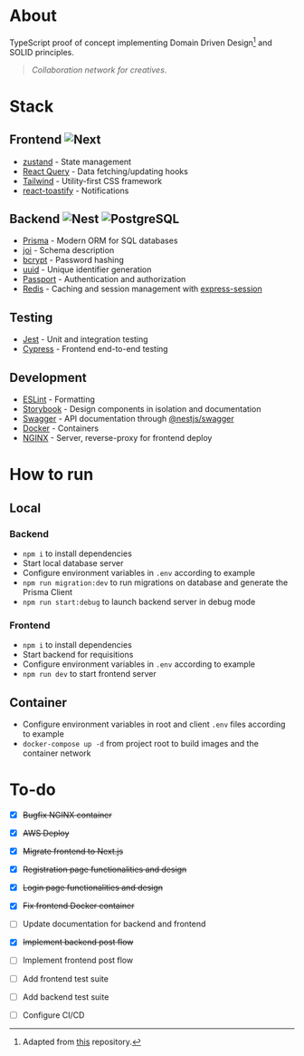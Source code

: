 # About

TypeScript proof of concept implementing Domain Driven Design[^1] and SOLID principles.
  > *Collaboration network for creatives*.

# Stack

## Frontend ![Next](https://img.shields.io/badge/Next-333333?logo=next.js)
- [zustand](https://github.com/pmndrs/zustand) - State management
- [React Query](https://tanstack.com/query/v3/) - Data fetching/updating hooks
- [Tailwind](https://tailwindcss.com/) - Utility-first CSS framework
- [react-toastify](https://www.npmjs.com/package/react-toastify) - Notifications

## Backend ![Nest](https://img.shields.io/badge/Nest-333333?logo=nestjs) ![PostgreSQL](https://img.shields.io/badge/PostgreSQL-333333?logo=postgresql)
- [Prisma](https://www.prisma.io/) - Modern ORM for SQL databases
- [joi](https://joi.dev/) - Schema description
- [bcrypt](https://www.npmjs.com/package/bcrypt) - Password hashing
- [uuid](https://www.npmjs.com/package/uuid) - Unique identifier generation
- [Passport](https://www.passportjs.org/) - Authentication and authorization
- [Redis](https://redis.io/) - Caching and session management with [express-session](https://www.npmjs.com/package/express-session)

## Testing
- [Jest](https://jestjs.io/) - Unit and integration testing
- [Cypress](https://www.cypress.io/) - Frontend end-to-end testing

## Development
- [ESLint](https://eslint.org/) - Formatting
- [Storybook](https://storybook.js.org/) - Design components in isolation and documentation
- [Swagger](https://swagger.io/) - API documentation through [@nestjs/swagger](https://docs.nestjs.com/openapi/introduction)
- [Docker](https://www.docker.com/) - Containers
- [NGINX](https://www.nginx.com/) - Server, reverse-proxy for frontend deploy

# How to run

## Local
  ### Backend
  - `npm i` to install dependencies
  - Start local database server
  - Configure environment variables in `.env` according to example
  - `npm run migration:dev` to run migrations on database and generate the Prisma Client
  - `npm run start:debug` to launch backend server in debug mode

  ### Frontend
  - `npm i` to install dependencies
  - Start backend for requisitions
  - Configure environment variables in `.env` according to example
  - `npm run dev` to start frontend server

## Container
- Configure environment variables in root and client `.env` files according to example
- `docker-compose up -d` from project root to build images and the container network

# To-do
- [X] ~~Bugfix NGINX container~~
- [X] ~~AWS Deploy~~
- [X] ~~Migrate frontend to Next.js~~
- [X] ~~Registration page functionalities and design~~
- [X] ~~Login page functionalities and design~~
- [X] ~~Fix frontend Docker container~~
- [ ] Update documentation for backend and frontend
- [X] ~~Implement backend post flow~~
- [ ] Implement frontend post flow
- [ ] Add frontend test suite
- [ ] Add backend test suite
- [ ] Configure CI/CD


[^1]: Adapted from [this](https://github.com/Sairyss/domain-driven-hexagon) repository.

